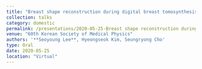 ```yaml
---
title: "Breast shape reconstruction during digital breast tomosynthesis based on discrete algebraic reconstruction technique"
collection: talks
category: domestic
permalink: /presentations/2020-05-25-Breast shape reconstruction during digital breast tomosynthesis based on discrete algebraic reconstruction technique
venue: "60th Korean Society of Medical Physics"
authors: '**Seoyoung Lee**, Hyeongseok Kim, Seungryong Cho'
type: Oral
date: 2020-05-25
location: "Virtual"
---
```

